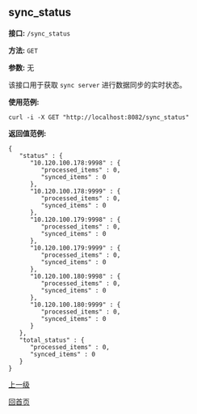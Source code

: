 ## sync_status ##

**接口:** `/sync_status`

**方法:** `GET`

**参数:** 无

该接口用于获取 `sync server` 进行数据同步的实时状态。

**使用范例:**

    curl -i -X GET "http://localhost:8082/sync_status"

**返回值范例:**

	{
	   "status" : {
	      "10.120.100.178:9998" : {
	         "processed_items" : 0,
	         "synced_items" : 0
	      },
	      "10.120.100.178:9999" : {
	         "processed_items" : 0,
	         "synced_items" : 0
	      },
	      "10.120.100.179:9998" : {
	         "processed_items" : 0,
	         "synced_items" : 0
	      },
	      "10.120.100.179:9999" : {
	         "processed_items" : 0,
	         "synced_items" : 0
	      },
	      "10.120.100.180:9998" : {
	         "processed_items" : 0,
	         "synced_items" : 0
	      },
	      "10.120.100.180:9999" : {
	         "processed_items" : 0,
	         "synced_items" : 0
	      }
	   },
	   "total_status" : {
	      "processed_items" : 0,
	      "synced_items" : 0
	   }
	}
[上一级](../ha.md)

[回首页](../../index.md)